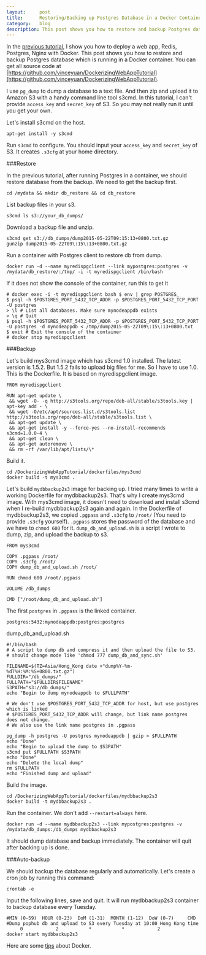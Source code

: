 ```yaml
---
layout:     post
title:      Restoring/Backing up Postgres Database in a Docker Container
category:   blog
description: This post shows you how to restore and backup Postgres database which is running in a Docker container.
---
```


In the [previous tutorial](/deploying-web-app-redis-postgres-and/), I show you how to deploy a web app, Redis, Postgres, Nginx with Docker. This post shows you how to restore and backup Postgres database which is running in a Docker container. You can get all source code at [https://github.com/vinceyuan/DockerizingWebAppTutorial](https://github.com/vinceyuan/DockerizingWebAppTutorial).

I use `pg_dump` to dump a database to a text file. And then zip and upload it to Amazon S3 with a handy command line tool s3cmd. In this tutorial, I can't provide `access_key` and `secret_key` of S3. So you may not really run it until you get your own.

Let's install s3cmd on the host. 

```
apt-get install -y s3cmd
```

Run `s3cmd` to configure. You should input your `access_key` and `secret_key` of S3. It creates `.s3cfg` at your home directory.

###Restore

In the previous tutorial, after running Postgres in a container, we should restore database from the backup. We need to get the backup first.

```
cd /mydata && mkdir db_restore && cd db_restore
```

List backup files in your s3.

```
s3cmd ls s3://your_db_dumps/
```

Download a backup file and unzip.

```
s3cmd get s3://db_dumps/dump2015-05-22T09:15:13+0800.txt.gz
gunzip dump2015-05-22T09\:15\:13+0800.txt.gz
```

Run a container with Postgres client to restore db from dump.

```
docker run -d --name myredispgclient --link mypostgres:postgres -v /mydata/db_restore/:/tmp/ -i -t myredispgclient /bin/bash
```

If it does not show the console of the container, run this to get it

```
# docker exec -i -t myredispgclient bash $ env | grep POSTGRES_
$ psql -h $POSTGRES_PORT_5432_TCP_ADDR -p $POSTGRES_PORT_5432_TCP_PORT -U postgres
> \l # List all databases. Make sure mynodeappdb exists
> \q # Quit
$ psql -h $POSTGRES_PORT_5432_TCP_ADDR -p $POSTGRES_PORT_5432_TCP_PORT -U postgres -d mynodeappdb < /tmp/dump2015-05-22T09\:15\:13+0800.txt
$ exit # Exit the console of the container
# docker stop myredispqclient
```

###Backup

Let's build mys3cmd image which has s3cmd 1.0 installed. The latest version is 1.5.2. But 1.5.2 fails to upload big files for me. So I have to use 1.0. This is the Dockerfile. It is based on myredispgclient image.

```
FROM myredispgclient

RUN apt-get update \
 && wget -O- -q http://s3tools.org/repo/deb-all/stable/s3tools.key | apt-key add - \
 && wget -O/etc/apt/sources.list.d/s3tools.list http://s3tools.org/repo/deb-all/stable/s3tools.list \
 && apt-get update \
 && apt-get install -y --force-yes --no-install-recommends s3cmd=1.0.0-4 \
 && apt-get clean \
 && apt-get autoremove \
 && rm -rf /var/lib/apt/lists/\*
```

Build it.

```
cd /DockerizingWebAppTutorial/dockerfiles/mys3cmd
docker build -t mys3cmd .
```

Let's build `mydbbackup2s3` image for backing up. I tried many times to write a working Dockerfile for mydbbackup2s3. That's why I create mys3cmd image. With mys3cmd image, it doesn't need to download and install s3cmd when I re-build mydbbackup2s3 again and again. In the Dockerfile of mydbbackup2s3, we copied `.pgpass` and `.s3cfg` to `/root/` (You need to provide `.s3cfg` yourself). `.pgpass` stores the password of the database and we have to `chmod 600` for it. `dump_db_and_upload.sh` is a script I wrote to dump, zip, and upload the backup to s3.

```
FROM mys3cmd

COPY .pgpass /root/
COPY .s3cfg /root/
COPY dump_db_and_upload.sh /root/

RUN chmod 600 /root/.pgpass

VOLUME /db_dumps

CMD ["/root/dump_db_and_upload.sh"]
```

The first `postgres` in `.pgpass` is the linked container.

```
postgres:5432:mynodeappdb:postgres:postgres
```

dump_db_and_upload.sh

```
#!/bin/bash
# A script to dump db and compress it and then upload the file to S3.
# should change mode like 'chmod 777 dump_db_and_sync.sh'

FILENAME=$(TZ=Asia/Hong_Kong date +"dump%Y-%m-%dT%H:%M:%S+0800.txt.gz")
FULLDIR="/db_dumps/"
FULLPATH="$FULLDIR$FILENAME"
S3PATH="s3://db_dumps/"
echo "Begin to dump mynodeappdb to $FULLPATH"

# We don't use $POSTGRES_PORT_5432_TCP_ADDR for host, but use postgres which is linked
# $POSTGRES_PORT_5432_TCP_ADDR will change, but link name postgres does not change.
# We also use the link name postgres in .pgpass

pg_dump -h postgres -U postgres mynodeappdb | gzip > $FULLPATH
echo "Done"
echo "Begin to upload the dump to $S3PATH"
s3cmd put $FULLPATH $S3PATH
echo "Done"
echo "Delete the local dump"
rm $FULLPATH
echo "Finished dump and upload"
```

Build the image.

```
cd /DockerizingWebAppTutorial/dockerfiles/mydbbackup2s3
docker build -t mydbbackup2s3 .
```

Run the container. We don't add `--restart=always` here.

```
docker run -d --name mydbbackup2s3 --link mypostgres:postgres -v /mydata/db_dumps:/db_dumps mydbbackup2s3
```

It should dump database and backup immediately. The container will quit after backing up is done.

###Auto-backup

We should backup the database regularly and automatically. Let's create a cron job by running this command:

```
crontab -e
```

Input the following lines, save and quit. It will run mydbbackup2s3 container to backup database every Tuesday.

```
#MIN (0-59)  HOUR (0-23)  DoM (1-31)  MONTH (1-12)  DoW (0-7)     CMD
#Dump pophub db and upload to S3 every Tuesday at 10:00 Hong Kong time
     0            2           *           *            2          docker start mydbbackup2s3
```

Here are some [tips](/docker-tricks-and-tips/) about Docker.
